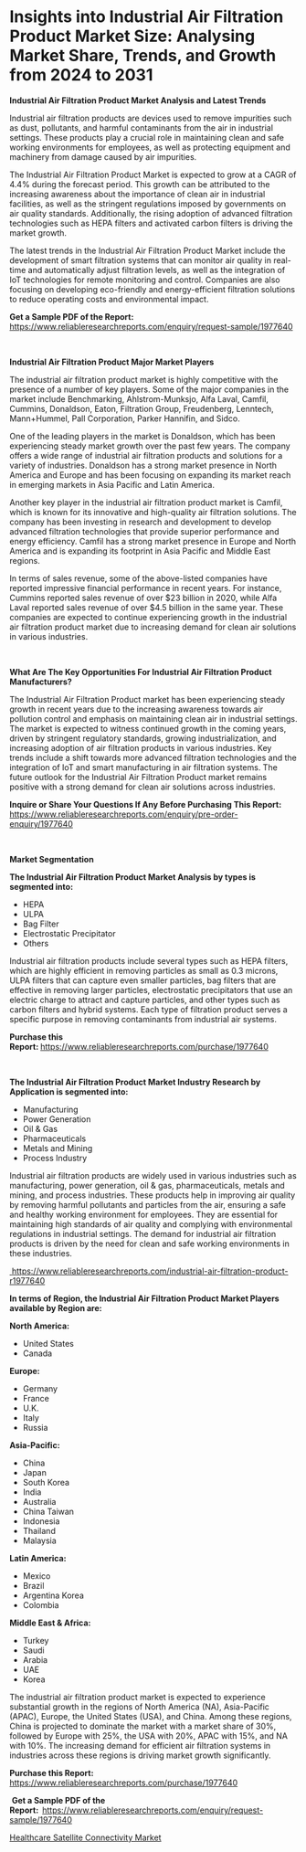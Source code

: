 <p><h1>Insights into Industrial Air Filtration Product Market Size: Analysing Market Share, Trends, and Growth from 2024 to 2031</h1></p><p><strong>Industrial Air Filtration Product Market Analysis and Latest Trends</strong></p>
<p><p>Industrial air filtration products are devices used to remove impurities such as dust, pollutants, and harmful contaminants from the air in industrial settings. These products play a crucial role in maintaining clean and safe working environments for employees, as well as protecting equipment and machinery from damage caused by air impurities. </p><p>The Industrial Air Filtration Product Market is expected to grow at a CAGR of 4.4% during the forecast period. This growth can be attributed to the increasing awareness about the importance of clean air in industrial facilities, as well as the stringent regulations imposed by governments on air quality standards. Additionally, the rising adoption of advanced filtration technologies such as HEPA filters and activated carbon filters is driving the market growth.</p><p>The latest trends in the Industrial Air Filtration Product Market include the development of smart filtration systems that can monitor air quality in real-time and automatically adjust filtration levels, as well as the integration of IoT technologies for remote monitoring and control. Companies are also focusing on developing eco-friendly and energy-efficient filtration solutions to reduce operating costs and environmental impact.</p></p>
<p><strong>Get a Sample PDF of the Report:&nbsp;</strong> <a href="https://www.reliableresearchreports.com/enquiry/request-sample/1977640">https://www.reliableresearchreports.com/enquiry/request-sample/1977640</a></p>
<p>&nbsp;</p>
<p><strong>Industrial Air Filtration Product Major Market Players</strong></p>
<p><p>The industrial air filtration product market is highly competitive with the presence of a number of key players. Some of the major companies in the market include Benchmarking, Ahlstrom-Munksjo, Alfa Laval, Camfil, Cummins, Donaldson, Eaton, Filtration Group, Freudenberg, Lenntech, Mann+Hummel, Pall Corporation, Parker Hannifin, and Sidco.</p><p>One of the leading players in the market is Donaldson, which has been experiencing steady market growth over the past few years. The company offers a wide range of industrial air filtration products and solutions for a variety of industries. Donaldson has a strong market presence in North America and Europe and has been focusing on expanding its market reach in emerging markets in Asia Pacific and Latin America.</p><p>Another key player in the industrial air filtration product market is Camfil, which is known for its innovative and high-quality air filtration solutions. The company has been investing in research and development to develop advanced filtration technologies that provide superior performance and energy efficiency. Camfil has a strong market presence in Europe and North America and is expanding its footprint in Asia Pacific and Middle East regions.</p><p>In terms of sales revenue, some of the above-listed companies have reported impressive financial performance in recent years. For instance, Cummins reported sales revenue of over $23 billion in 2020, while Alfa Laval reported sales revenue of over $4.5 billion in the same year. These companies are expected to continue experiencing growth in the industrial air filtration product market due to increasing demand for clean air solutions in various industries.</p></p>
<p>&nbsp;</p>
<p><strong>What Are The Key Opportunities For Industrial Air Filtration Product Manufacturers?</strong></p>
<p><p>The Industrial Air Filtration Product market has been experiencing steady growth in recent years due to the increasing awareness towards air pollution control and emphasis on maintaining clean air in industrial settings. The market is expected to witness continued growth in the coming years, driven by stringent regulatory standards, growing industrialization, and increasing adoption of air filtration products in various industries. Key trends include a shift towards more advanced filtration technologies and the integration of IoT and smart manufacturing in air filtration systems. The future outlook for the Industrial Air Filtration Product market remains positive with a strong demand for clean air solutions across industries.</p></p>
<p><strong>Inquire or Share Your Questions If Any Before Purchasing This Report:</strong> <a href="https://www.reliableresearchreports.com/enquiry/pre-order-enquiry/1977640">https://www.reliableresearchreports.com/enquiry/pre-order-enquiry/1977640</a></p>
<p>&nbsp;</p>
<p><strong>Market Segmentation</strong></p>
<p><strong>The Industrial Air Filtration Product Market Analysis by types is segmented into:</strong></p>
<p><ul><li>HEPA</li><li>ULPA</li><li>Bag Filter</li><li>Electrostatic Precipitator</li><li>Others</li></ul></p>
<p><p>Industrial air filtration products include several types such as HEPA filters, which are highly efficient in removing particles as small as 0.3 microns, ULPA filters that can capture even smaller particles, bag filters that are effective in removing larger particles, electrostatic precipitators that use an electric charge to attract and capture particles, and other types such as carbon filters and hybrid systems. Each type of filtration product serves a specific purpose in removing contaminants from industrial air systems.</p></p>
<p><strong>Purchase this Report:&nbsp;</strong><a href="https://www.reliableresearchreports.com/purchase/1977640">https://www.reliableresearchreports.com/purchase/1977640</a></p>
<p>&nbsp;</p>
<p><strong>The Industrial Air Filtration Product Market Industry Research by Application is segmented into:</strong></p>
<p><ul><li>Manufacturing</li><li>Power Generation</li><li>Oil & Gas</li><li>Pharmaceuticals</li><li>Metals and Mining</li><li>Process Industry</li></ul></p>
<p><p>Industrial air filtration products are widely used in various industries such as manufacturing, power generation, oil & gas, pharmaceuticals, metals and mining, and process industries. These products help in improving air quality by removing harmful pollutants and particles from the air, ensuring a safe and healthy working environment for employees. They are essential for maintaining high standards of air quality and complying with environmental regulations in industrial settings. The demand for industrial air filtration products is driven by the need for clean and safe working environments in these industries.</p></p>
<p><a href="https://www.reliableresearchreports.com/industrial-air-filtration-product-r1977640">&nbsp;https://www.reliableresearchreports.com/industrial-air-filtration-product-r1977640</a></p>
<p><strong>In terms of Region, the Industrial Air Filtration Product Market Players available by Region are:</strong></p>
<p>
    <p> <strong> North America: </strong>
        <ul>
            <li>United States</li>
            <li>Canada</li>
        </ul>
        </p> 
    <p> <strong> Europe: </strong>
        <ul>
            <li>Germany</li>
            <li>France</li>
            <li>U.K.</li>
            <li>Italy</li>
            <li>Russia</li>
        </ul>
        </p> 
    <p> <strong> Asia-Pacific: </strong>
        <ul>
            <li>China</li>
            <li>Japan</li>
            <li>South Korea</li>
            <li>India</li>
            <li>Australia</li>
            <li>China Taiwan</li>
            <li>Indonesia</li>
            <li>Thailand</li>
            <li>Malaysia</li>
        </ul>
        </p> 
    <p> <strong> Latin America: </strong>
        <ul>
            <li>Mexico</li>
            <li>Brazil</li>
            <li>Argentina Korea</li>
            <li>Colombia</li>
        </ul>
        </p> 
    <p> <strong> Middle East & Africa: </strong>
        <ul>
            <li>Turkey</li>
            <li>Saudi</li>
            <li>Arabia</li>
            <li>UAE</li>
            <li>Korea</li>
        </ul>
    </p>
    </p>
<p><p>The industrial air filtration product market is expected to experience substantial growth in the regions of North America (NA), Asia-Pacific (APAC), Europe, the United States (USA), and China. Among these regions, China is projected to dominate the market with a market share of 30%, followed by Europe with 25%, the USA with 20%, APAC with 15%, and NA with 10%. The increasing demand for efficient air filtration systems in industries across these regions is driving market growth significantly.</p></p>
<p><strong>Purchase this Report: </strong><a href="https://www.reliableresearchreports.com/purchase/1977640">https://www.reliableresearchreports.com/purchase/1977640</a></p>
<p>&nbsp;<strong>Get a Sample PDF of the Report:&nbsp;&nbsp;</strong><a href="https://www.reliableresearchreports.com/enquiry/request-sample/1977640">https://www.reliableresearchreports.com/enquiry/request-sample/1977640</a></p>
<p><strong></strong></p>
<p><p><a href="https://view.publitas.com/reportprime-1/global-healthcare-satellite-connectivity-industry-research-report-competitive-landscape-market-size-regional-status-and-prospect-forecast-2024-2031/">Healthcare Satellite Connectivity Market</a></p></p>